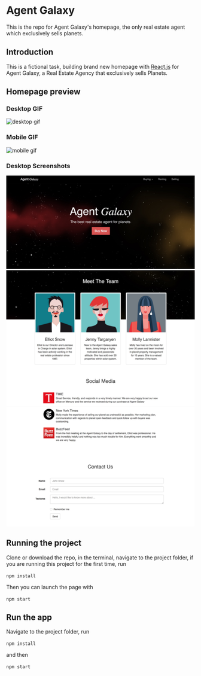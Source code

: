 # Agent Galaxy

This is the repo for Agent Galaxy's homepage, the only real estate agent which exclusively sells planets.

## Introduction

This is a fictional task, building brand new homepage with [React.js](https://reactjs.org/) for Agent Galaxy, a Real Estate Agency that exclusively sells Planets.

## Homepage preview

### Desktop GIF
![desktop gif](https://raw.githubusercontent.com/astonyao/agent-galaxy/master/screenshots/desktop.gif)
### Mobile GIF
![mobile gif](https://raw.githubusercontent.com/astonyao/agent-galaxy/master/screenshots/mobile.gif)
### Desktop Screenshots
![Desktop static img](https://raw.githubusercontent.com/astonyao/agent-galaxy/master/screenshots/desktop.jpg)
![Desktop static img](https://raw.githubusercontent.com/astonyao/agent-galaxy/master/screenshots/desktop2.jpg)
![Desktop static img](https://raw.githubusercontent.com/astonyao/agent-galaxy/master/screenshots/desktop3.jpg)


## Running the project
Clone or download the repo, in the terminal, navigate to the project folder, if you are running this project for the first time, run

``` npm install ```

Then you can launch the page with 

``` npm start  ```



## Run the app
Navigate to the project folder, run

``` npm install ```

and then

``` npm start ```

